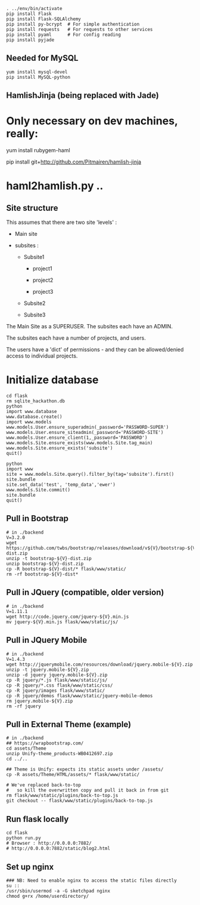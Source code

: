
```
. ../env/bin/activate
pip install Flask
pip install Flask-SQLAlchemy
pip install py-bcrypt  # For simple authentication
pip install requests   # For requests to other services
pip install pyaml      # For config reading
pip install pyjade
```

Needed for MySQL
---------------------

```
yum install mysql-devel
pip install MySQL-python
```

HamlishJinja (being replaced with Jade)
----------------------------------------------

# Only necessary on dev machines, really:
yum install rubygem-haml

pip install git+http://github.com/Pitmairen/hamlish-jinja
# haml2hamlish.py ..


Site structure
------------------------------------------------------------
This assumes that there are two site 'levels' : 

* Main site

* subsites : 

  * Subsite1
  
    * project1
    
    * project2
    
    * project3
  
  * Subsite2
  
  * Subsite3

The Main Site as a SUPERUSER.  The subsites each have an ADMIN.  

The subsites each have a number of projects, and users.

The users have a 'dict' of permissions - and they can be allowed/denied access to individual projects.




Initialize database
============================

```
cd flask
rm sqlite_hackathon.db
python 
import www.database
www.database.create()
import www.models
www.models.User.ensure_superadmin(_password='PASSWORD-SUPER')
www.models.User.ensure_siteadmin(_password='PASSWORD-SITE')
www.models.User.ensure_client(1,_password='PASSWORD')
www.models.Site.ensure_exists(www.models.Site.tag_main)
www.models.Site.ensure_exists('subsite')
quit() 
```

```
python 
import www
site = www.models.Site.query().filter_by(tag='subsite').first()
site.bundle
site.set_data('test', 'temp_data','ewer')
www.models.Site.commit()
site.bundle
quit() 
```



Pull in Bootstrap
------------------

```
# in ./backend
V=3.2.0
wget https://github.com/twbs/bootstrap/releases/download/v${V}/bootstrap-${V}-dist.zip
unzip -t bootstrap-${V}-dist.zip
unzip bootstrap-${V}-dist.zip
cp -R bootstrap-${V}-dist/* flask/www/static/
rm -rf bootstrap-${V}-dist*
```

Pull in JQuery (compatible, older version)
------------------------------------------------------------------------

```
# in ./backend
V=1.11.1
wget http://code.jquery.com/jquery-${V}.min.js
mv jquery-${V}.min.js flask/www/static/js/
```

Pull in JQuery Mobile
------------------------------------

```
# in ./backend
V=1.4.3
wget http://jquerymobile.com/resources/download/jquery.mobile-${V}.zip
unzip -t jquery.mobile-${V}.zip
unzip -d jquery jquery.mobile-${V}.zip
cp -R jquery/*.js flask/www/static/js/
cp -R jquery/*.css flask/www/static/css/
cp -R jquery/images flask/www/static/
cp -R jquery/demos flask/www/static/jquery-mobile-demos
rm jquery.mobile-${V}.zip
rm -rf jquery
```

Pull in External Theme (example)
------------------------------------

```
# in ./backend
## https://wrapbootstrap.com/
cd assets/Theme
unzip Unify-theme_products-WB0412697.zip 
cd ../..

## Theme is Unify: expects its static assets under /assets/
cp -R assets/Theme/HTML/assets/* flask/www/static/

# We've replaced back-to-top
#   so kill the overwritten copy and pull it back in from git
rm flask/www/static/plugins/back-to-top.js
git checkout -- flask/www/static/plugins/back-to-top.js
```


Run flask locally
------------------------------------------

```
cd flask
python run.py
# Browser : http://0.0.0.0:7882/
# http://0.0.0.0:7882/static/blog2.html
```

Set up nginx
---------------------

```
### NB: Need to enable nginx to access the static files directly
su ::
/usr/sbin/usermod -a -G sketchpad nginx 
chmod g+rx /home/userdirectory/
```
